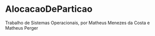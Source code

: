 # AlocacaoDeParticao
Trabalho de Sistemas Operacionais, por Matheus Menezes da Costa e Matheus Perger

